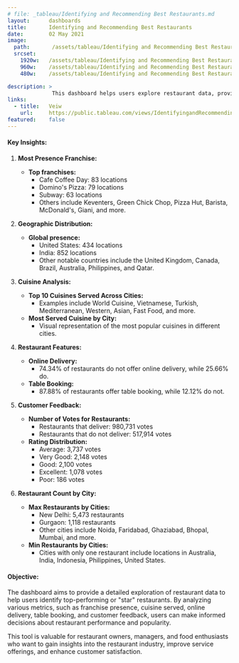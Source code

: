 ```yaml
---
# file: _tableau/Identifying and Recommending Best Restaurants.md
layout:      dashboards
title:       Identifying and Recommending Best Restaurants
date:        02 May 2021
image:
  path:       /assets/tableau/Identifying and Recommending Best Restaurants.png
  srcset:
    1920w:   /assets/tableau/Identifying and Recommending Best Restaurants.png
    960w:    /assets/tableau/Identifying and Recommending Best Restaurants.png
    480w:    /assets/tableau/Identifying and Recommending Best Restaurants.png

description: >
              This dashboard helps users explore restaurant data, providing a comprehensive understanding to identify "star" restaurants based on various metrics such as franchise presence, cuisine served, and customer preferences.
links:
  - title:   Veiw
    url:     https://public.tableau.com/views/IdentifyingandRecommendingBestRestaurants_16350643249890/Dashboard1?:language=en-US&:display_count=n&:origin=viz_share_link
featured:    false
---
```

#### Key Insights:

1.  **Most Presence Franchise:**
    
    -   **Top franchises:**
        -   Cafe Coffee Day: 83 locations
        -   Domino's Pizza: 79 locations
        -   Subway: 63 locations
        -   Others include Keventers, Green Chick Chop, Pizza Hut, Barista, McDonald's, Giani, and more.
2.  **Geographic Distribution:**
    
    -   **Global presence:**
        -   United States: 434 locations
        -   India: 852 locations
        -   Other notable countries include the United Kingdom, Canada, Brazil, Australia, Philippines, and Qatar.
3.  **Cuisine Analysis:**
    
    -   **Top 10 Cuisines Served Across Cities:**
        -   Examples include World Cuisine, Vietnamese, Turkish, Mediterranean, Western, Asian, Fast Food, and more.
    -   **Most Served Cuisine by City:**
        -   Visual representation of the most popular cuisines in different cities.
4.  **Restaurant Features:**
    
    -   **Online Delivery:**
        -   74.34% of restaurants do not offer online delivery, while 25.66% do.
    -   **Table Booking:**
        -   87.88% of restaurants offer table booking, while 12.12% do not.
5.  **Customer Feedback:**
    
    -   **Number of Votes for Restaurants:**
        -   Restaurants that deliver: 980,731 votes
        -   Restaurants that do not deliver: 517,914 votes
    -   **Rating Distribution:**
        -   Average: 3,737 votes
        -   Very Good: 2,148 votes
        -   Good: 2,100 votes
        -   Excellent: 1,078 votes
        -   Poor: 186 votes
6.  **Restaurant Count by City:**
    
    -   **Max Restaurants by Cities:**
        -   New Delhi: 5,473 restaurants
        -   Gurgaon: 1,118 restaurants
        -   Other cities include Noida, Faridabad, Ghaziabad, Bhopal, Mumbai, and more.
    -   **Min Restaurants by Cities:**
        -   Cities with only one restaurant include locations in Australia, India, Indonesia, Philippines, United States.

#### Objective:

The dashboard aims to provide a detailed exploration of restaurant data to help users identify top-performing or "star" restaurants. By analyzing various metrics, such as franchise presence, cuisine served, online delivery, table booking, and customer feedback, users can make informed decisions about restaurant performance and popularity.

This tool is valuable for restaurant owners, managers, and food enthusiasts who want to gain insights into the restaurant industry, improve service offerings, and enhance customer satisfaction.

